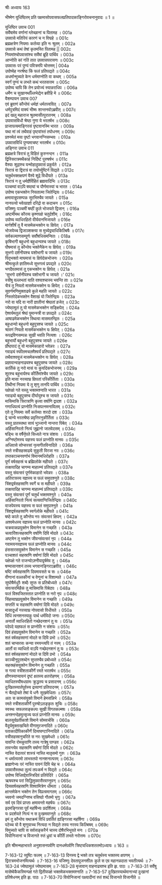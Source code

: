 श्रीः
अध्यायः 163

भीष्मेण युधिष्ठिरम् प्रति पक्षमासोपवासफलप्रतिपादकाङ्गिरोवचनानुवादः ॥ 1 ॥

युधिष्ठिर उवाच 	001  
सर्वेषामेव वर्णानां म्लेच्छानां च पितामह ।	001a  
उपवासे मतिरियं कारणं च न विद्महे ॥	001c  
ब्रह्मक्षत्रेण नियमाः कर्तव्या इति नः श्रुतम् ।	002a  
उपवासे कथं तेषां कृतमस्ति पितामह ||	002c  
नियमांश्चोपवासांश्च सर्वेषां ब्रूहि पार्थिव ।	003a  
आप्नोति कां गतिं तात उपवासपरायणः ॥	003c  
उपवासः परं पुण्यं पवित्रमपि चोत्तमम् |	004a  
उपोष्येह नरश्रेष्ठ किं फलं प्रतिपद्यते ॥	004c  
अधर्मान्मुच्यते केन धर्ममाप्नोति वा कथम् ।	005a  
स्वर्गं पुण्यं च लभते कथं भरतसत्तम ॥	005c  
उपोष्य चापि किं तेन प्रयोज्यं स्यान्नराधिप ।	006a  
धर्मेण च सुखानर्थाँल्लभेद्येन ब्रवीहि मे ॥	006c  
वैशम्पायन उवाच 	007  
एवं ब्रुवाणं कौन्तेयं धर्मज्ञं धर्मतत्त्ववित् ।	007a  
धर्मपुत्रमिदं वाक्यं भीष्मः शान्तनवोऽब्रवीत् ॥	007c  
इदं खलु महाराज श्रुतमासीत्पुरातनम् ।	008a  
उपावासविधौ श्रेष्ठा गुणा ये भरतर्षभ ॥	008c  
प्राजापत्यमाङ्गिरसं पृष्टवानस्मि भारत ।	009a  
यथा मां त्वं तथैवाहं पृष्टवांस्तं तपोधनम् ॥	009c  
प्रश्नमेतं मया पृष्टो भगवानग्निसम्भवः ।	010a  
उपवासविधिं पुण्यमाचष्ट भरतर्षभ ॥	010c  
अङ्गिरा उवाच 	011  
ब्रह्मक्षत्रे त्रिरात्रं तु विहितं कुरुनन्दन ।	011a  
द्विस्त्रिरात्रमथैकाहं निर्दिष्टं पुरुषर्षभ ॥	011c  
वैश्याः शूद्राश्च यन्मोहादुपवासं प्रकुर्वते ।	012a  
त्रिरात्रं वा द्विरात्रं वा तयोर्व्युष्टिर्न विद्यते ॥	012c  
चतुर्थभक्तक्षपणं वैश्ये शूद्रे विधीयते ।	013a  
त्रिरात्रं न तु धर्मज्ञैर्विहितं ब्रह्मवादिभिः ॥	013c  
पञ्चम्यां वाऽपि षष्ठ्यां च पौर्णमास्यां च भारत ।	014a  
उपोष्य एकभक्तेन नियतात्मा जितेन्द्रियः ॥	014c  
क्षमावान्रूपसम्पन्नः सुरभिश्चैव जायते ।	015a  
नानपत्यो भवेत्प्राज्ञो दरिद्रो वा कदाचन ॥	015c  
यजिष्णुः पञ्चमीं षष्ठीं कुले भोजयते द्विजान् ।	016a  
अष्टमीमथ कौरव्य कृष्णपक्षे चतुर्दशीम् ।	016c  
उपोष्य व्याधिरहितो वीर्यवानभिजायते ॥	016e  
मार्गशीर्षं तु वै मासमेकभक्तेन यः क्षिपेत् ।	017a  
भोजयेच्च द्विजाञ्शक्त्या स मुच्येद्व्याधिकिल्बिषैः ॥	017c  
सर्वकल्याणसम्पूर्णः सर्वौषधिसमन्वितः ।	018a  
कृषिभागी बहुधनो बहुधान्यश्च जायते ॥	018c  
पौषमासं तु कौन्तेय भक्तेनैकेन यः क्षिपेत् ।	019a  
सुभगो दर्शनीयश्च यशोभागी च जायते ॥	019c  
पितृभक्तो माघमासं यः क्षिपेदेकभोजनः ।	020a  
श्रीमत्कुले ज्ञातिमध्ये सुभगत्वं प्रपद्यते ॥	020c  
भगदैवतमासं तु एकभक्तेन यः क्षिपेत् ।	021a  
'सुभगो दर्शनीयश्च यशोभागी च जायते ।'	021c  
स्त्रीषु वल्लभतां याति वश्याश्चास्य भवन्ति ताः ॥	021e  
चैत्रं तु नियतो मासमेकभक्तेन यः क्षिपेत् ।	022a  
सुवर्णमणिमुक्ताढ्ये कुले महति जायते ॥	022c  
निस्तरेदेकभक्तेन वैशाखं यो जितेन्द्रियः ।	023a  
नरो वा यदि वा नारी ज्ञातीनां श्रेष्ठतां व्रजेत् ॥	023c  
ज्येष्ठामूलं तु यो मासमेकभक्तेन सङ्क्षिपेत् ।	024a  
ऐश्वर्यमतुलं श्रेष्ठं पुमान्स्त्री वा प्रपद्यते ॥	024c  
आषाढमेकभक्तेन स्थित्वा मासमतन्द्रितः ।	025a  
बहुधान्यो बहुधनो बहुपुत्रश्च जायते ॥	025c  
श्रावणं नियतो मासमेकभक्तेन यः क्षिपेत् ।	026a  
रूपद्रविणसम्पन्नः सुखी भवति नित्यशः ।	026c  
बहुभार्यो बहुधनो बहुपुत्रश्च जायते ॥	026e  
प्रौष्ठपादं तु यो मासमेकाहारो भवेन्नरः ।	027a  
गवाढ्यं स्फीतमचलमैश्वर्यं प्रतिपद्यते ॥	027c  
तथैवाश्वयुजं मासमेकभक्तेन यः क्षिपेत् ।	028a  
प्रज्ञावान्वाहनाढ्यश्च बहुपुत्रश्च जायते ॥	028c  
कार्तिकं तु नरो मासं यः कुर्यादेकभोजनम् ।	029a  
शूरश्च बहुभार्यश्च कीर्तिमांश्चैव जायते ॥	029c  
इति मासा नरव्याघ्र क्षिपतां परिकीर्तिताः ।	030a  
तिथीनां नियमा ये तु शृणु तानपि पार्थिव ॥	030c  
पक्षेपक्षे गते यस्तु भक्तमश्नाति भारत ।	031a  
गवाढ्यो बहुपुत्रश्च दीर्घायुश्च स जायते ॥	031c  
मासिमासि त्रिरात्राणि कृत्वा वर्षाणि द्वादश ।	032a  
गणाधिपत्यं प्राप्नोति निःसपत्नमनाविलम् ॥	032c  
एते तु नियमाः सर्वे कर्तव्याः शरदो दश ।	033a  
द्वे चान्ये भरतश्रेष्ठ प्रवृत्तिरनुकीर्तिता ॥	033c  
यस्तु प्रातस्तथा सायं भुञ्जानो नान्तरा पिबेत् ।	034a  
अहिंसानिरतो नित्यं जुह्वानो जातवेदसम् ॥	034c  
षड्भिः स वर्षैर्नृपते सिध्यते नात्र संशयः ।	035a  
अग्निष्टोमस्य यज्ञस्य फलं प्राप्नोति मानवः ॥	035c  
अधिवासे सोप्सरसां नृत्यगीतविनादिते ।	036a  
रमते स्त्रीसहस्राढ्ये सुकुती विरजा नरः ॥	036c  
तप्तकाञ्चनवर्णाभं विमानमधिरोहति ।	037a  
पूर्णं वर्षसहस्रं च ब्रह्मिलोके महीयते ।	037c  
तत्क्षयादिह चागम्य माहात्म्यं प्रतिपद्यते ॥	037e  
यस्तु संवत्सरं पूर्णमेकाहारो भवेन्नरः ।	038a  
अतिरात्रस्य यज्ञस्य स फलं समुपाश्नुते ॥	038c  
त्रिंशद्वर्षसहस्राणि स्वर्गे च स महीयते ।	039a  
तत्क्षयादिह चागम्य माहात्म्यं प्रतिपद्यते ॥	039c  
यस्तु संवत्सरं पूर्णं चतुर्थं भक्तमश्नुते ।	040a  
अहिंसानिरतो नित्यं सत्यवाग्विजितेन्द्रियः ॥	040c  
वाजपेयस्य यज्ञस्य स फलं समुपाश्नुते ।	041a  
त्रिंशद्वर्षसहस्राणि स्वर्गलोके महीयते ॥	041c  
षष्ठे काले तु कौन्तेय नरः संवत्सरं क्षिपन् ।	042a  
अश्वमेधस्य यज्ञस्य फलं प्राप्नोति मानवः ॥	042c  
चक्रवाकप्रयुक्तेन विमानेन स गच्छति ।	043a  
चत्वारिंशत्सहस्राणि वर्षाणि दिवि मोदते ॥	043c  
अष्टमेन तु भक्तेन जीवन्संवत्सरं नृप ।	044a  
गवामयनयज्ञस्य फलं प्राप्नोति मानवः ॥	044c  
हंससारसयुक्तेन विमानेन स गच्छति ।	045a  
पञ्चाशतं सहस्राणि वर्षाणां दिवि मोदते ॥	045c  
पक्षेपक्षे गते राजन्योऽश्नीयाद्वर्षमेव तु ।	046a  
षण्मासानशनं तस्य भगवानङ्गिराऽब्रवीत् ।	046c  
षष्टिं वर्षसहस्राणि दिवमावसते च सः ॥	046e  
वीणानां वल्लकीनां च वेणूनां च विशाम्पते ।	047a  
सुघोषैर्मधुरैः शब्दैः सुप्तः स प्रतिबोध्यते ॥	047c  
संवत्सरमिहैकं तु मासिमासि पिबेदपः ।	048a  
फलं विश्वजितस्तात प्राप्नोति स नरो नृप ॥	048c  
सिंहव्याघ्रप्रयुक्तेन विमानेन स गच्छति ।	049a  
सप्ततिं च सहस्राणि वर्षाणां दिवि मोदते ॥	049c  
मासादूर्ध्वं नरव्याघ्र नोपवासो विधीयते ।	050a  
विधिं त्वनशनस्याहुः पार्थ धर्मविदो जनाः ॥	050c  
अनार्तो व्याधिरहितो गच्छेदनशनं तु यः ।	051a  
पदेपदे यज्ञफलं स प्राप्नोति न संशयः ॥	051c  
दिवं हंसप्रयुक्तेन विमानेन स गच्छति ।	052a  
शतं वर्षसहस्राणां मोदते स दिवि प्रभो ॥	052c  
शतं चाप्सरसः कन्या रमयन्त्यपि तं नरम् ।	053a  
आर्तो वा व्याधितो वाऽपि गच्छेदनशनं तु यः ॥	053c  
शतं वर्षसहस्राणां मोदते स दिवि प्रभो ।	054a  
काञ्चीनूपुरशब्देन सुप्तश्चैव प्रबोध्यते ॥	054c  
सहस्रहंसयुक्तेन विमानेन तु गच्छति ।	055a  
स गत्वा स्त्रीशताकीर्णे रमते भरतर्षभ ॥	055c  
क्षीणस्याप्यायनं दृष्टं क्षतस्य क्षतरोहणम् ।	056a  
व्याधितस्यौषधग्रामः क्रुद्धस्य च प्रसादनम् ॥	056c  
दुःखितस्यार्तपूर्वस्य द्रव्याणां प्रतिपादनम् ।	057a  
न चैतद्रोचते तेषां ये धनैः सुखमेधिताः ॥	057c  
अतः स कामसंयुक्ते विमाने हेमसन्निभे ।	058a  
रमते स्त्रीशताकीर्णे पुरुषोऽलङ्कृतः शुचिः ॥	058c  
स्वस्थः सफलसङ्कल्पः सुखी विगतकल्मषः ।	059a  
अनश्नन्देहमुत्सृज्य फलं प्राप्नोति मानवः ॥	059c  
बालसूर्यप्रतीकाशे विमाने सोमवर्चसि ।	060a  
वैदूर्यमुक्ताखचिते वीणामुरजनादिते ॥	060c  
पताकादीपिकाकीर्णे दिव्यघण्टानिनादिते ।	061a  
स्त्रीसहस्रानुचरिते स नरः सुखमेधते ॥	061c  
यावन्ति रोमकूपाणि तस्य गात्रेषु पाण्डव ।	062a  
तावन्त्येव सहस्राणि वर्षाणां दिवि मोदते ॥	062c  
नास्ति वेदात्परं शास्त्रं नास्ति मातृसमो गुरुः ।	063a  
न धर्मात्परमो लाभस्तपो नानशनात्परम् ॥	063c  
ब्राह्मणेभ्यः परं नास्ति पावनं दिवि चेह च ।	064a  
उपवासैस्तथा तुल्यं तपःकर्म न विद्यते ॥	064c  
उपोष्य विधिवद्देवास्त्रिदिवं प्रतिपेदिरे ।	065a  
ऋषयश्च परां सिद्धिमुपवासैरवाप्नुवन् ॥	065c  
दिव्यवर्षसहस्राणि विश्वामित्रेण धीमता ।	066a  
क्षान्तमेकेन भक्तेन तेन विप्रत्वमागतम् ॥	066c  
च्यवनो जमदग्निश्च वसिष्ठो गौतमो भृगुः ।	067a  
सर्व एव दिवं प्राप्ताः क्षमावन्तो महर्षयः ॥	067c  
इदमङ्गिरसा पूर्वं महर्षिभ्यः प्रदर्शितम् ।	068a  
यः प्रदर्शयते नित्यं न स दुःखमवाप्नुते ॥	068c  
इमं तु कौन्तेय यथाक्रमं विधिं प्रवर्तितं ह्यङ्गिरसा महर्षिणा ।	069a  
पठेच्च यो वै शृणुयाच्च नित्यदा न विद्यते तस्य नरस्य किल्बिषम् ॥	069c  
विमुच्यते चापि स सर्वसङ्करैर्न चास्य दोषैरभिभूयते मनः ।	070a  
वियोनिजानां च विजानते रुतं ध्रुवां च कीर्तिं लभते नरोत्तमः ॥ 	070c  

इति श्रीमन्महाभारते अनुशासनपर्वणि दानधर्मपर्वणि त्रिष्ट्यधिकशततमोऽध्यायः ॥ 163 ॥

7-163-12 व्युष्टिः फलम् ॥ 7-163-13 दिनस्य द्वे भक्ते तत्र चतुर्थस्य भक्तस्य क्षपणम् । द्विरात्रमभोजनमित्यर्थः ॥ 7-163-16 यजिष्णुः देवतापूजनशीलः कुले स एव महानन्नदाता भवतीत्यर्थः ॥ 7-163-24 ज्येष्ठामूलं ज्येष्ठमासम् ॥ 7-163-28 मृजावान् वाहनाढ्यश्च इति झ. पाठः ॥ 7-163-31 सर्वेषु मासेष्वेकैकस्मिन्पक्षे गते द्वितीयपक्षे भक्तमेकभक्तमश्नाति ॥ 7-163-57 दुःखितस्यार्थमानाभ्यां दुःखानां प्रतिषेधनम् इति झ. पाठः ॥ 7-163-70 वियोनिजानां पक्ष्यादीनां रुतं शब्दं विजानते विजानीते ॥
